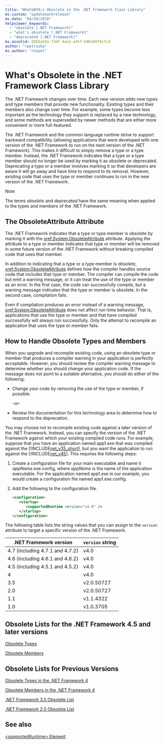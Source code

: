 ```yaml
---
title: "What&#39;s Obsolete in the .NET Framework Class Library"
ms.custom: "updateeachrelease"
ms.date: "04/10/2018"
helpviewer_keywords: 
  - "obsolete [.NET Framework]"
  - "what's obsolete [.NET Framework]"
  - "deprecated [.NET Framework]"
ms.assetid: d356a43a-73df-4ae2-a457-b9628074c7cd
author: "rpetrusha"
ms.author: "ronpet"
---
```

# What&#39;s Obsolete in the .NET Framework Class Library
The .NET Framework changes over time. Each new version adds new types and type members that provide new functionality. Existing types and their members also change over time. For example, some types become less important as the technology they support is replaced by a new technology, and some methods are superseded by newer methods that are either more convenient or more full-featured.  
  
 The .NET Framework and the common language runtime strive to support backward compatibility (allowing applications that were developed with one version of the .NET Framework to run on the next version of the .NET Framework). This makes it difficult to simply remove a type or a type member. Instead, the .NET Framework indicates that a type or a type member should no longer be used by marking it as obsolete or deprecated. Deprecating a type or a member involves marking it so that developers are aware it will go away and have time to respond to its removal. However, existing code that uses the type or member continues to run in the new version of the .NET Framework.  
  
> [!NOTE]
>  The terms *obsolete* and *deprecated* have the same meaning when applied to the types and members of the .NET Framework.  
  
## The ObsoleteAttribute Attribute  
 The .NET Framework indicates that a type or type member is obsolete by marking it with the <xref:System.ObsoleteAttribute> attribute. Applying the attribute to a type or member indicates that type or member will be removed in some future version of the .NET Framework without breaking compiled code that uses that member.  
  
 In addition to indicating that a type or a type member is obsolete, <xref:System.ObsoleteAttribute> defines how the compiler handles source code that includes that type or member. The compiler can compile the code but emit a warning message, or it can treat the use of the type or member as an error. In the first case, the code can successfully compile, but a warning message indicates that the type or member is obsolete. In the second case, compilation fails.  
  
 Even if compilation produces an error instead of a warning message, <xref:System.ObsoleteAttribute> does not affect run-time behavior. That is, applications that use the type or member and that have compiled successfully will always run successfully. Only the attempt to recompile an application that uses the type or member fails.  
  
## How to Handle Obsolete Types and Members  
 When you upgrade and recompile existing code, using an obsolete type or member that produces a compiler warning in your application is perfectly acceptable. However, you should review the compiler warning message to determine whether you should change your application code. If the message does not point to a suitable alternative, you should do either of the following:  
  
-   Change your code by removing the use of the type or member, if possible.  
  
     -or-  
  
-   Review the documentation for this technology area to determine how to respond to the deprecation.  
  
 You may choose not to recompile existing code against a later version of the .NET Framework. Instead, you can specify the version of the .NET Framework against which your existing compiled code runs. For example, suppose that you have an application named app1.exe that was compiled against the [!INCLUDE[net_v35_short](../../../includes/net-v35-short-md.md)], but you want the application to run against the [!INCLUDE[net_v45](../../../includes/net-v45-md.md)]. This requires the following steps:  
  
1.  Create a configuration file for your main executable and name it *appName*.exe.config, where *appName* is the name of the application executable. For the application named app1.exe in our example, you would create a configuration file named app1.exe.config.  
  
2.  Add the following to the configuration file.  
  
    ```xml  
    <configuration>  
       <startup>   
          <supportedRuntime version="v4.0" />  
       </startup>  
    </configuration>  
    ```  
  
 The following table lists the string values that you can assign to the `version` attribute to target a specific version of the .NET Framework.  
  
|.NET Framework version|`version` string|
|-|-|  
|4.7 (including 4.7.1 and 4.7.2)|v4.0|  
|4.6 (including 4.6.1 and 4.6.2)|v4.0|  
|4.5 (including 4.5.1 and 4.5.2)|v4.0|  
|4|v4.0|  
|3.5|v2.0.50727|  
|2.0|v2.0.50727|  
|1.1|v1.1.4322|  
|1.0|v1.0.3705|  
  
## Obsolete Lists for the .NET Framework 4.5 and later versions  
 [Obsolete Types](../../../docs/framework/whats-new/obsolete-types.md)  
  
 [Obsolete Members](../../../docs/framework/whats-new/obsolete-members.md)  
  
## Obsolete Lists for Previous Versions  
 [Obsolete Types in the .NET Framework 4](https://go.microsoft.com/fwlink/?LinkId=224224)  
  
 [Obsolete Members in the .NET Framework 4](https://go.microsoft.com/fwlink/?LinkId=224227)  
  
 [.NET Framework 3.5 Obsolete List](https://go.microsoft.com/fwlink/?LinkId=163710)  
  
 [.NET Framework 2.0 Obsolete List](https://go.microsoft.com/fwlink/?LinkID=125264)  
  
## See also
 [\<supportedRuntime> Element](../../../docs/framework/configure-apps/file-schema/startup/supportedruntime-element.md)
